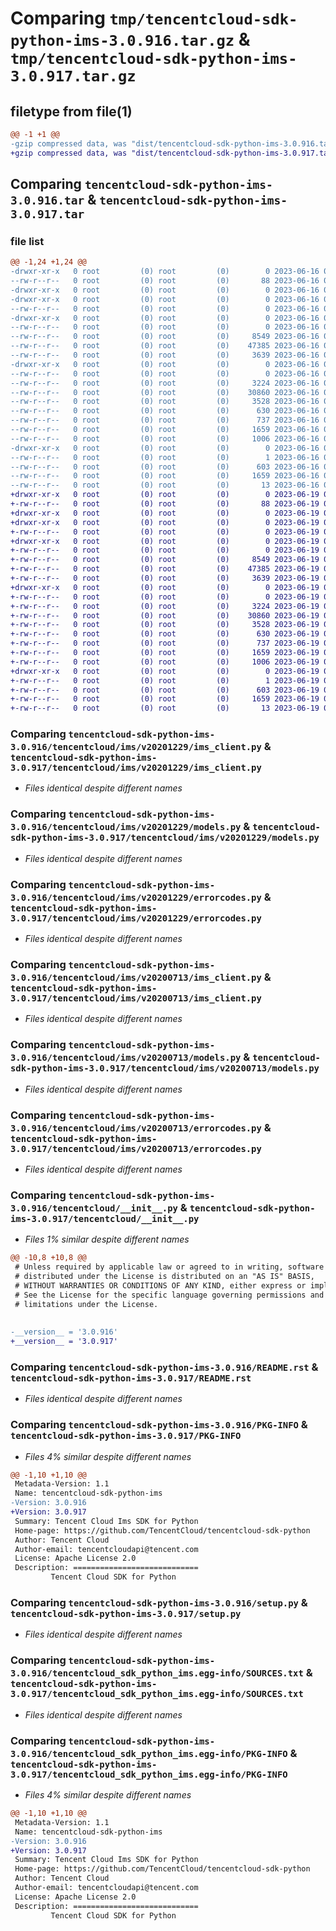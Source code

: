 # Comparing `tmp/tencentcloud-sdk-python-ims-3.0.916.tar.gz` & `tmp/tencentcloud-sdk-python-ims-3.0.917.tar.gz`

## filetype from file(1)

```diff
@@ -1 +1 @@
-gzip compressed data, was "dist/tencentcloud-sdk-python-ims-3.0.916.tar", last modified: Fri Jun 16 00:35:38 2023, max compression
+gzip compressed data, was "dist/tencentcloud-sdk-python-ims-3.0.917.tar", last modified: Mon Jun 19 00:27:24 2023, max compression
```

## Comparing `tencentcloud-sdk-python-ims-3.0.916.tar` & `tencentcloud-sdk-python-ims-3.0.917.tar`

### file list

```diff
@@ -1,24 +1,24 @@
-drwxr-xr-x   0 root         (0) root         (0)        0 2023-06-16 00:35:38.000000 tencentcloud-sdk-python-ims-3.0.916/
--rw-r--r--   0 root         (0) root         (0)       88 2023-06-16 00:35:38.000000 tencentcloud-sdk-python-ims-3.0.916/setup.cfg
-drwxr-xr-x   0 root         (0) root         (0)        0 2023-06-16 00:35:38.000000 tencentcloud-sdk-python-ims-3.0.916/tencentcloud/
-drwxr-xr-x   0 root         (0) root         (0)        0 2023-06-16 00:35:38.000000 tencentcloud-sdk-python-ims-3.0.916/tencentcloud/ims/
--rw-r--r--   0 root         (0) root         (0)        0 2023-06-16 00:35:38.000000 tencentcloud-sdk-python-ims-3.0.916/tencentcloud/ims/__init__.py
-drwxr-xr-x   0 root         (0) root         (0)        0 2023-06-16 00:35:38.000000 tencentcloud-sdk-python-ims-3.0.916/tencentcloud/ims/v20201229/
--rw-r--r--   0 root         (0) root         (0)        0 2023-06-16 00:35:38.000000 tencentcloud-sdk-python-ims-3.0.916/tencentcloud/ims/v20201229/__init__.py
--rw-r--r--   0 root         (0) root         (0)     8549 2023-06-16 00:35:38.000000 tencentcloud-sdk-python-ims-3.0.916/tencentcloud/ims/v20201229/ims_client.py
--rw-r--r--   0 root         (0) root         (0)    47385 2023-06-16 00:35:38.000000 tencentcloud-sdk-python-ims-3.0.916/tencentcloud/ims/v20201229/models.py
--rw-r--r--   0 root         (0) root         (0)     3639 2023-06-16 00:35:38.000000 tencentcloud-sdk-python-ims-3.0.916/tencentcloud/ims/v20201229/errorcodes.py
-drwxr-xr-x   0 root         (0) root         (0)        0 2023-06-16 00:35:38.000000 tencentcloud-sdk-python-ims-3.0.916/tencentcloud/ims/v20200713/
--rw-r--r--   0 root         (0) root         (0)        0 2023-06-16 00:35:38.000000 tencentcloud-sdk-python-ims-3.0.916/tencentcloud/ims/v20200713/__init__.py
--rw-r--r--   0 root         (0) root         (0)     3224 2023-06-16 00:35:38.000000 tencentcloud-sdk-python-ims-3.0.916/tencentcloud/ims/v20200713/ims_client.py
--rw-r--r--   0 root         (0) root         (0)    30860 2023-06-16 00:35:38.000000 tencentcloud-sdk-python-ims-3.0.916/tencentcloud/ims/v20200713/models.py
--rw-r--r--   0 root         (0) root         (0)     3528 2023-06-16 00:35:38.000000 tencentcloud-sdk-python-ims-3.0.916/tencentcloud/ims/v20200713/errorcodes.py
--rw-r--r--   0 root         (0) root         (0)      630 2023-06-16 00:35:38.000000 tencentcloud-sdk-python-ims-3.0.916/tencentcloud/__init__.py
--rw-r--r--   0 root         (0) root         (0)      737 2023-06-16 00:35:38.000000 tencentcloud-sdk-python-ims-3.0.916/README.rst
--rw-r--r--   0 root         (0) root         (0)     1659 2023-06-16 00:35:38.000000 tencentcloud-sdk-python-ims-3.0.916/PKG-INFO
--rw-r--r--   0 root         (0) root         (0)     1006 2023-06-16 00:35:38.000000 tencentcloud-sdk-python-ims-3.0.916/setup.py
-drwxr-xr-x   0 root         (0) root         (0)        0 2023-06-16 00:35:38.000000 tencentcloud-sdk-python-ims-3.0.916/tencentcloud_sdk_python_ims.egg-info/
--rw-r--r--   0 root         (0) root         (0)        1 2023-06-16 00:35:38.000000 tencentcloud-sdk-python-ims-3.0.916/tencentcloud_sdk_python_ims.egg-info/dependency_links.txt
--rw-r--r--   0 root         (0) root         (0)      603 2023-06-16 00:35:38.000000 tencentcloud-sdk-python-ims-3.0.916/tencentcloud_sdk_python_ims.egg-info/SOURCES.txt
--rw-r--r--   0 root         (0) root         (0)     1659 2023-06-16 00:35:38.000000 tencentcloud-sdk-python-ims-3.0.916/tencentcloud_sdk_python_ims.egg-info/PKG-INFO
--rw-r--r--   0 root         (0) root         (0)       13 2023-06-16 00:35:38.000000 tencentcloud-sdk-python-ims-3.0.916/tencentcloud_sdk_python_ims.egg-info/top_level.txt
+drwxr-xr-x   0 root         (0) root         (0)        0 2023-06-19 00:27:24.000000 tencentcloud-sdk-python-ims-3.0.917/
+-rw-r--r--   0 root         (0) root         (0)       88 2023-06-19 00:27:24.000000 tencentcloud-sdk-python-ims-3.0.917/setup.cfg
+drwxr-xr-x   0 root         (0) root         (0)        0 2023-06-19 00:27:24.000000 tencentcloud-sdk-python-ims-3.0.917/tencentcloud/
+drwxr-xr-x   0 root         (0) root         (0)        0 2023-06-19 00:27:24.000000 tencentcloud-sdk-python-ims-3.0.917/tencentcloud/ims/
+-rw-r--r--   0 root         (0) root         (0)        0 2023-06-19 00:27:24.000000 tencentcloud-sdk-python-ims-3.0.917/tencentcloud/ims/__init__.py
+drwxr-xr-x   0 root         (0) root         (0)        0 2023-06-19 00:27:24.000000 tencentcloud-sdk-python-ims-3.0.917/tencentcloud/ims/v20201229/
+-rw-r--r--   0 root         (0) root         (0)        0 2023-06-19 00:27:24.000000 tencentcloud-sdk-python-ims-3.0.917/tencentcloud/ims/v20201229/__init__.py
+-rw-r--r--   0 root         (0) root         (0)     8549 2023-06-19 00:27:24.000000 tencentcloud-sdk-python-ims-3.0.917/tencentcloud/ims/v20201229/ims_client.py
+-rw-r--r--   0 root         (0) root         (0)    47385 2023-06-19 00:27:24.000000 tencentcloud-sdk-python-ims-3.0.917/tencentcloud/ims/v20201229/models.py
+-rw-r--r--   0 root         (0) root         (0)     3639 2023-06-19 00:27:24.000000 tencentcloud-sdk-python-ims-3.0.917/tencentcloud/ims/v20201229/errorcodes.py
+drwxr-xr-x   0 root         (0) root         (0)        0 2023-06-19 00:27:24.000000 tencentcloud-sdk-python-ims-3.0.917/tencentcloud/ims/v20200713/
+-rw-r--r--   0 root         (0) root         (0)        0 2023-06-19 00:27:24.000000 tencentcloud-sdk-python-ims-3.0.917/tencentcloud/ims/v20200713/__init__.py
+-rw-r--r--   0 root         (0) root         (0)     3224 2023-06-19 00:27:24.000000 tencentcloud-sdk-python-ims-3.0.917/tencentcloud/ims/v20200713/ims_client.py
+-rw-r--r--   0 root         (0) root         (0)    30860 2023-06-19 00:27:24.000000 tencentcloud-sdk-python-ims-3.0.917/tencentcloud/ims/v20200713/models.py
+-rw-r--r--   0 root         (0) root         (0)     3528 2023-06-19 00:27:24.000000 tencentcloud-sdk-python-ims-3.0.917/tencentcloud/ims/v20200713/errorcodes.py
+-rw-r--r--   0 root         (0) root         (0)      630 2023-06-19 00:27:24.000000 tencentcloud-sdk-python-ims-3.0.917/tencentcloud/__init__.py
+-rw-r--r--   0 root         (0) root         (0)      737 2023-06-19 00:27:24.000000 tencentcloud-sdk-python-ims-3.0.917/README.rst
+-rw-r--r--   0 root         (0) root         (0)     1659 2023-06-19 00:27:24.000000 tencentcloud-sdk-python-ims-3.0.917/PKG-INFO
+-rw-r--r--   0 root         (0) root         (0)     1006 2023-06-19 00:27:24.000000 tencentcloud-sdk-python-ims-3.0.917/setup.py
+drwxr-xr-x   0 root         (0) root         (0)        0 2023-06-19 00:27:24.000000 tencentcloud-sdk-python-ims-3.0.917/tencentcloud_sdk_python_ims.egg-info/
+-rw-r--r--   0 root         (0) root         (0)        1 2023-06-19 00:27:24.000000 tencentcloud-sdk-python-ims-3.0.917/tencentcloud_sdk_python_ims.egg-info/dependency_links.txt
+-rw-r--r--   0 root         (0) root         (0)      603 2023-06-19 00:27:24.000000 tencentcloud-sdk-python-ims-3.0.917/tencentcloud_sdk_python_ims.egg-info/SOURCES.txt
+-rw-r--r--   0 root         (0) root         (0)     1659 2023-06-19 00:27:24.000000 tencentcloud-sdk-python-ims-3.0.917/tencentcloud_sdk_python_ims.egg-info/PKG-INFO
+-rw-r--r--   0 root         (0) root         (0)       13 2023-06-19 00:27:24.000000 tencentcloud-sdk-python-ims-3.0.917/tencentcloud_sdk_python_ims.egg-info/top_level.txt
```

### Comparing `tencentcloud-sdk-python-ims-3.0.916/tencentcloud/ims/v20201229/ims_client.py` & `tencentcloud-sdk-python-ims-3.0.917/tencentcloud/ims/v20201229/ims_client.py`

 * *Files identical despite different names*

### Comparing `tencentcloud-sdk-python-ims-3.0.916/tencentcloud/ims/v20201229/models.py` & `tencentcloud-sdk-python-ims-3.0.917/tencentcloud/ims/v20201229/models.py`

 * *Files identical despite different names*

### Comparing `tencentcloud-sdk-python-ims-3.0.916/tencentcloud/ims/v20201229/errorcodes.py` & `tencentcloud-sdk-python-ims-3.0.917/tencentcloud/ims/v20201229/errorcodes.py`

 * *Files identical despite different names*

### Comparing `tencentcloud-sdk-python-ims-3.0.916/tencentcloud/ims/v20200713/ims_client.py` & `tencentcloud-sdk-python-ims-3.0.917/tencentcloud/ims/v20200713/ims_client.py`

 * *Files identical despite different names*

### Comparing `tencentcloud-sdk-python-ims-3.0.916/tencentcloud/ims/v20200713/models.py` & `tencentcloud-sdk-python-ims-3.0.917/tencentcloud/ims/v20200713/models.py`

 * *Files identical despite different names*

### Comparing `tencentcloud-sdk-python-ims-3.0.916/tencentcloud/ims/v20200713/errorcodes.py` & `tencentcloud-sdk-python-ims-3.0.917/tencentcloud/ims/v20200713/errorcodes.py`

 * *Files identical despite different names*

### Comparing `tencentcloud-sdk-python-ims-3.0.916/tencentcloud/__init__.py` & `tencentcloud-sdk-python-ims-3.0.917/tencentcloud/__init__.py`

 * *Files 1% similar despite different names*

```diff
@@ -10,8 +10,8 @@
 # Unless required by applicable law or agreed to in writing, software
 # distributed under the License is distributed on an "AS IS" BASIS,
 # WITHOUT WARRANTIES OR CONDITIONS OF ANY KIND, either express or implied.
 # See the License for the specific language governing permissions and
 # limitations under the License.
 
 
-__version__ = '3.0.916'
+__version__ = '3.0.917'
```

### Comparing `tencentcloud-sdk-python-ims-3.0.916/README.rst` & `tencentcloud-sdk-python-ims-3.0.917/README.rst`

 * *Files identical despite different names*

### Comparing `tencentcloud-sdk-python-ims-3.0.916/PKG-INFO` & `tencentcloud-sdk-python-ims-3.0.917/PKG-INFO`

 * *Files 4% similar despite different names*

```diff
@@ -1,10 +1,10 @@
 Metadata-Version: 1.1
 Name: tencentcloud-sdk-python-ims
-Version: 3.0.916
+Version: 3.0.917
 Summary: Tencent Cloud Ims SDK for Python
 Home-page: https://github.com/TencentCloud/tencentcloud-sdk-python
 Author: Tencent Cloud
 Author-email: tencentcloudapi@tencent.com
 License: Apache License 2.0
 Description: ============================
         Tencent Cloud SDK for Python
```

### Comparing `tencentcloud-sdk-python-ims-3.0.916/setup.py` & `tencentcloud-sdk-python-ims-3.0.917/setup.py`

 * *Files identical despite different names*

### Comparing `tencentcloud-sdk-python-ims-3.0.916/tencentcloud_sdk_python_ims.egg-info/SOURCES.txt` & `tencentcloud-sdk-python-ims-3.0.917/tencentcloud_sdk_python_ims.egg-info/SOURCES.txt`

 * *Files identical despite different names*

### Comparing `tencentcloud-sdk-python-ims-3.0.916/tencentcloud_sdk_python_ims.egg-info/PKG-INFO` & `tencentcloud-sdk-python-ims-3.0.917/tencentcloud_sdk_python_ims.egg-info/PKG-INFO`

 * *Files 4% similar despite different names*

```diff
@@ -1,10 +1,10 @@
 Metadata-Version: 1.1
 Name: tencentcloud-sdk-python-ims
-Version: 3.0.916
+Version: 3.0.917
 Summary: Tencent Cloud Ims SDK for Python
 Home-page: https://github.com/TencentCloud/tencentcloud-sdk-python
 Author: Tencent Cloud
 Author-email: tencentcloudapi@tencent.com
 License: Apache License 2.0
 Description: ============================
         Tencent Cloud SDK for Python
```

